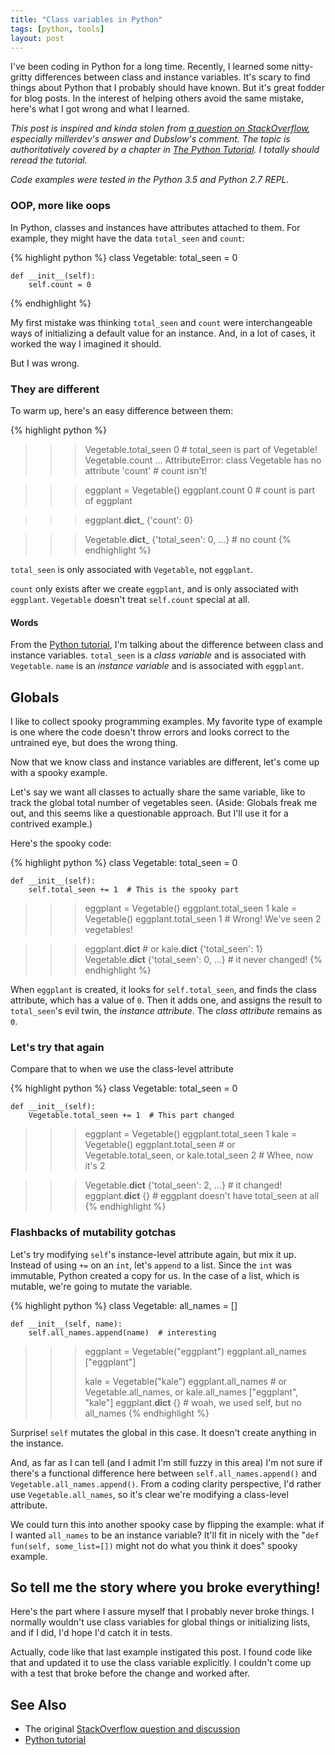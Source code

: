```yaml
---
title: "Class variables in Python"
tags: [python, tools]
layout: post
---
```


I've been coding in Python for a long time. Recently, I learned some
nitty-gritty differences between class and instance variables. It's
scary to find things about Python that I probably should have
known. But it's great fodder for blog posts. In the interest of
helping others avoid the same mistake, here's what I got wrong and
what I learned.


_This post is inspired and kinda stolen from
[a question on StackOverflow](http://stackoverflow.com/questions/68645/static-class-variables-in-python),
especially millerdev's answer and Dubslow's comment. The topic is
authoritatively covered by a chapter in
[The Python Tutorial](https://docs.python.org/3/tutorial/classes.html). I
totally should reread the tutorial._

_Code examples were tested in the Python 3.5 and Python 2.7 REPL._

### OOP, more like oops

In Python, classes and instances have attributes attached to them. For
example, they might have the data `total_seen` and `count`:

{% highlight python %}
class Vegetable:
    total_seen = 0

    def __init__(self):
        self.count = 0
{% endhighlight %}

My first mistake was thinking `total_seen` and `count` were
interchangeable ways of initializing a default value for an
instance. And, in a lot of cases, it worked the way I imagined it
should.

But I was wrong.

### They are different

To warm up, here's an easy difference between them:

{% highlight python %}
>>> Vegetable.total_seen
0  # total_seen is part of Vegetable!
>>> Vegetable.count
...
AttributeError: class Vegetable has no attribute 'count'  # count isn't!

>>> eggplant = Vegetable()
>>> eggplant.count
0  # count is part of eggplant

>>> eggplant.__dict___
{'count': 0}

>>> Vegetable.__dict___
{'total_seen': 0, ...}  # no count
{% endhighlight %}

`total_seen` is only associated with `Vegetable`, not `eggplant`.

`count` only exists after we create `eggplant`, and is only
associated with `eggplant`. `Vegetable` doesn't treat `self.count`
special at all.


#### Words

From the
[Python tutorial](https://docs.python.org/3/tutorial/classes.html#class-and-instance-variables),
I'm talking about the difference between class and instance
variables. `total_seen` is a _class variable_ and is associated with
`Vegetable`. `name` is an _instance variable_ and is associated with
`eggplant`.


## Globals

I like to collect spooky programming examples. My favorite type of
example is one where the code doesn't throw errors and looks correct
to the untrained eye, but does the wrong thing.

Now that we know class and instance variables are different, let's
come up with a spooky example.

Let's say we want all classes to actually share the same variable,
like to track the global total number of vegetables seen. (Aside:
Globals freak me out, and this seems like a questionable approach. But
I'll use it for a contrived example.)

Here's the spooky code:

{% highlight python %}
class Vegetable:
    total_seen = 0

    def __init__(self):
        self.total_seen += 1  # This is the spooky part

>>> eggplant = Vegetable()
>>> eggplant.total_seen
1
>>> kale = Vegetable()
>>> eggplant.total_seen
1  # Wrong! We've seen 2 vegetables!

>>> eggplant.__dict__  # or kale.__dict__
{'total_seen': 1}
>>> Vegetable.__dict__
{'total_seen': 0, ...}  # it never changed!
{% endhighlight %}

When `eggplant` is created, it looks for `self.total_seen`, and finds
the class attribute, which has a value of `0`. Then it adds one, and
assigns the result to `total_seen`'s evil twin, the _instance
attribute_. The _class attribute_ remains as `0`.

### Let's try that again

Compare that to when we use the class-level attribute

{% highlight python %}
class Vegetable:
    total_seen = 0

    def __init__(self):
        Vegetable.total_seen += 1  # This part changed

>>> eggplant = Vegetable()
>>> eggplant.total_seen
1
>>> kale = Vegetable()
>>> eggplant.total_seen  # or Vegetable.total_seen, or kale.total_seen
2  # Whee, now it's 2

>>> Vegetable.__dict__
{'total_seen': 2, ...}  # it changed!
>>> eggplant.__dict__
{}  # eggplant doesn't have total_seen at all
{% endhighlight %}


### Flashbacks of mutability gotchas

Let's try modifying `self`'s instance-level attribute again, but mix
it up.  Instead of using `+=` on an `int`, let's `append` to a
list. Since the `int` was immutable, Python created a copy for us. In
the case of a list, which is mutable, we're going to mutate the
variable.

{% highlight python %}
class Vegetable:
    all_names = []

    def __init__(self, name):
        self.all_names.append(name)  # interesting

>>> eggplant = Vegetable("eggplant")
>>> eggplant.all_names
["eggplant"]
>>>
>>> kale = Vegetable("kale")
>>> eggplant.all_names  # or Vegetable.all_names, or kale.all_names
["eggplant", "kale"]
>>> eggplant.__dict__
{}  # woah, we used self, but no all_names
{% endhighlight %}

Surprise! `self` mutates the global in this case. It doesn't create
anything in the instance.

And, as far as I can tell (and I admit I'm still fuzzy in this area)
I'm not sure if there's a functional difference here between
`self.all_names.append()` and `Vegetable.all_names.append()`. From a
coding clarity perspective, I'd rather use `Vegetable.all_names`, so
it's clear we're modifying a class-level attribute.


We could turn this into another spooky case by flipping the example:
what if I wanted `all_names` to be an instance variable? It'll fit in
nicely with the "`def fun(self, some_list=[])` might not do what you
think it does" spooky example.

## So tell me the story where you broke everything!

Here's the part where I assure myself that I probably never broke
things. I normally wouldn't use class variables for global things or
initializing lists, and if I did, I'd hope I'd catch it in tests.

Actually, code like that last example instigated this post. I found
code like that and updated it to use the class variable explicitly. I
couldn't come up with a test that broke before the change and worked
after.




## See Also
 * The original
   [StackOverflow question and discussion](http://stackoverflow.com/questions/68645/static-class-variables-in-python)
 * [Python tutorial](https://docs.python.org/3/tutorial/classes.html#class-objects)


